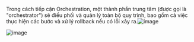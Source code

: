 Trong cách tiếp cận Orchestration, một thành phần trung tâm (được gọi là "orchestrator") sẽ điều phối và quản lý toàn bộ quy trình, bao gồm cả việc thực hiện các bước và xử lý rollback nếu có lỗi xảy ra.![image](https://github.com/user-attachments/assets/e09d437c-513d-4662-a511-4c03f0094138)

![image](https://github.com/user-attachments/assets/500d55bc-e3cb-4a22-a2d3-ce986c9f8bf0)
